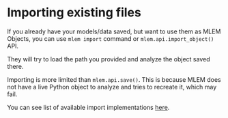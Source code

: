 # Importing existing files

If you already have your models/data saved, but want to use them as MLEM
Objects, you can use `mlem import` command or `mlem.api.import_object()` API.

They will try to load the path you provided and analyze the object saved there.

<admon type="warn">

Importing is more limited than `mlem.api.save()`. This is because MLEM does not
have a live Python object to analyze and tries to recreate it, which may fail.

</admon>

You can see list of available import implementations
[here](/doc/object-reference/mlem-abcs#importhook).
